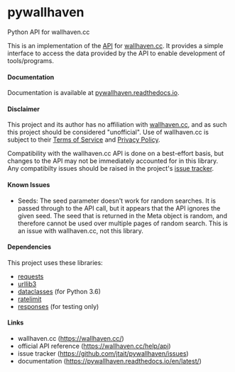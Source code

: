# pywallhaven
Python API for wallhaven.cc

This is an implementation of the [API](https://wallhaven.cc/help/api) for [wallhaven.cc](https://wallhaven.cc/). It provides a simple interface to access the data provided by the API to enable development of tools/programs.

#### Documentation
Documentation is available at [pywallhaven.readthedocs.io](https://pywallhaven.readthedocs.io/en/latest/).

#### Disclaimer
This project and its author has no affiliation with [wallhaven.cc](https://wallhaven.cc/), and as such this project should be considered "unofficial". Use of wallhaven.cc is subject to their [Terms of Service](https://wallhaven.cc/terms) and [Privacy Policy](https://wallhaven.cc/privacy-policy).

Compatibility with the wallhaven.cc API is done on a best-effort basis, but changes to the API may not be immediately accounted for in this library. Any compatibilty issues should be raised in the project's [issue tracker](https://github.com/jtait/pywallhaven/issues).

#### Known Issues
- Seeds: The seed parameter doesn't work for random searches. It is passed through to the API call, but it appears that the API ignores the given seed. The seed that is returned in the Meta object is random, and therefore cannot be used over multiple pages of random search. This is an issue with wallhaven.cc, not this library.

#### Dependencies
This project uses these libraries:
- [requests](https://pypi.org/project/requests/)
- [urllib3](https://pypi.org/project/urllib3/)
- [dataclasses](https://pypi.org/project/dataclasses/) (for Python 3.6)
- [ratelimit](https://pypi.org/project/ratelimit/)
- [responses](https://pypi.org/project/responses/) (for testing only)

#### Links
- wallhaven.cc (https://wallhaven.cc/)
- official API reference (https://wallhaven.cc/help/api)
- issue tracker (https://github.com/jtait/pywallhaven/issues)
- documentation (https://pywallhaven.readthedocs.io/en/latest/)

